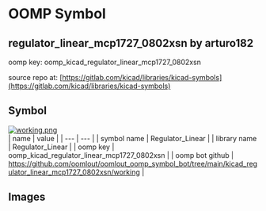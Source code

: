 # OOMP Symbol  
## regulator_linear_mcp1727_0802xsn  by arturo182  
  
oomp key: oomp_kicad_regulator_linear_mcp1727_0802xsn  
  
source repo at: [https://gitlab.com/kicad/libraries/kicad-symbols](https://gitlab.com/kicad/libraries/kicad-symbols)  
## Symbol  
  
[![working.png](working_600.png)](working.png)  
| name | value | 
| --- | --- | 
| symbol name | Regulator_Linear | 
| library name | Regulator_Linear | 
| oomp key | oomp_kicad_regulator_linear_mcp1727_0802xsn | 
| oomp bot github | https://github.com/oomlout/oomlout_oomp_symbol_bot/tree/main/kicad_regulator_linear_mcp1727_0802xsn/working | 
## Images  
